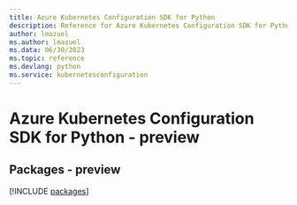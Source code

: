 ```yaml
---
title: Azure Kubernetes Configuration SDK for Python
description: Reference for Azure Kubernetes Configuration SDK for Python
author: lmazuel
ms.author: lmazuel
ms.data: 06/30/2023
ms.topic: reference
ms.devlang: python
ms.service: kubernetesconfiguration
---
```

# Azure Kubernetes Configuration SDK for Python - preview
## Packages - preview
[!INCLUDE [packages](kubernetes-configuration-index.md)]